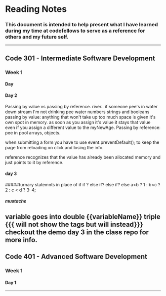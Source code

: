# Reading Notes 
### This document is intended to help present what I have learned during my time at codefellows to serve as a reference for others and my future self.
---
## Code 301 - Intermediate Software Development 
### Week 1
#### Day 
#### Day 2
Passing by value vs passing by reference.
river.. if someone pee's in water down stream I'm not drinking pee water
numbers strings and booleans
passing by value: anything that won't take up too much space is given it's own spot in memory.
as soon as you assign it's value it stays that value even if you assign a different value to the myNewAge. 
Passing by reference:
pee in pool
arrays, objects.

when submitting a form you have to use event.preventDefault(); to keep the page from reloading on click and losing the info.

reference recognizes that the value has already been allocated memory and just points to it by reference. 
#### day 3 
#####turnary statemnts in place of if
if ? else if? else if? else
a<b ? 1 :
b<c ? 2 :
c < d ? 3:
4;
##### mustache
variable goes into double {{variableName}}
triple {{{<html> will not show the tags but will instead}}}
  checkout the demo day 3 in the class repo for more info.
---
## Code 401 - Advanced Software Development 
### Week 1
#### Day 1
---
